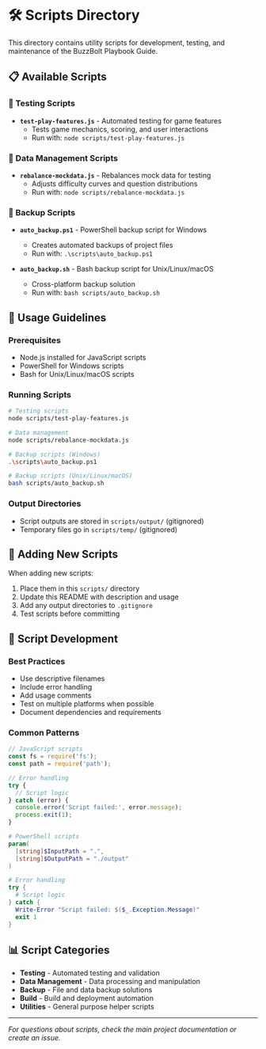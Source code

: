 # 🛠️ Scripts Directory

This directory contains utility scripts for development, testing, and maintenance of the BuzzBolt Playbook Guide.

## 📋 Available Scripts

### 🧪 Testing Scripts
- **`test-play-features.js`** - Automated testing for game features
  - Tests game mechanics, scoring, and user interactions
  - Run with: `node scripts/test-play-features.js`

### 🔄 Data Management Scripts
- **`rebalance-mockdata.js`** - Rebalances mock data for testing
  - Adjusts difficulty curves and question distributions
  - Run with: `node scripts/rebalance-mockdata.js`

### 💾 Backup Scripts
- **`auto_backup.ps1`** - PowerShell backup script for Windows
  - Creates automated backups of project files
  - Run with: `.\scripts\auto_backup.ps1`

- **`auto_backup.sh`** - Bash backup script for Unix/Linux/macOS
  - Cross-platform backup solution
  - Run with: `bash scripts/auto_backup.sh`

## 🚀 Usage Guidelines

### Prerequisites
- Node.js installed for JavaScript scripts
- PowerShell for Windows scripts
- Bash for Unix/Linux/macOS scripts

### Running Scripts
```bash
# Testing scripts
node scripts/test-play-features.js

# Data management
node scripts/rebalance-mockdata.js

# Backup scripts (Windows)
.\scripts\auto_backup.ps1

# Backup scripts (Unix/Linux/macOS)
bash scripts/auto_backup.sh
```

### Output Directories
- Script outputs are stored in `scripts/output/` (gitignored)
- Temporary files go in `scripts/temp/` (gitignored)

## 📝 Adding New Scripts

When adding new scripts:
1. Place them in this `scripts/` directory
2. Update this README with description and usage
3. Add any output directories to `.gitignore`
4. Test scripts before committing

## 🔧 Script Development

### Best Practices
- Use descriptive filenames
- Include error handling
- Add usage comments
- Test on multiple platforms when possible
- Document dependencies and requirements

### Common Patterns
```javascript
// JavaScript scripts
const fs = require('fs');
const path = require('path');

// Error handling
try {
  // Script logic
} catch (error) {
  console.error('Script failed:', error.message);
  process.exit(1);
}
```

```powershell
# PowerShell scripts
param(
  [string]$InputPath = ".",
  [string]$OutputPath = "./output"
)

# Error handling
try {
  # Script logic
} catch {
  Write-Error "Script failed: $($_.Exception.Message)"
  exit 1
}
```

## 📊 Script Categories

- **Testing** - Automated testing and validation
- **Data Management** - Data processing and manipulation
- **Backup** - File and data backup solutions
- **Build** - Build and deployment automation
- **Utilities** - General purpose helper scripts

---

*For questions about scripts, check the main project documentation or create an issue.*
